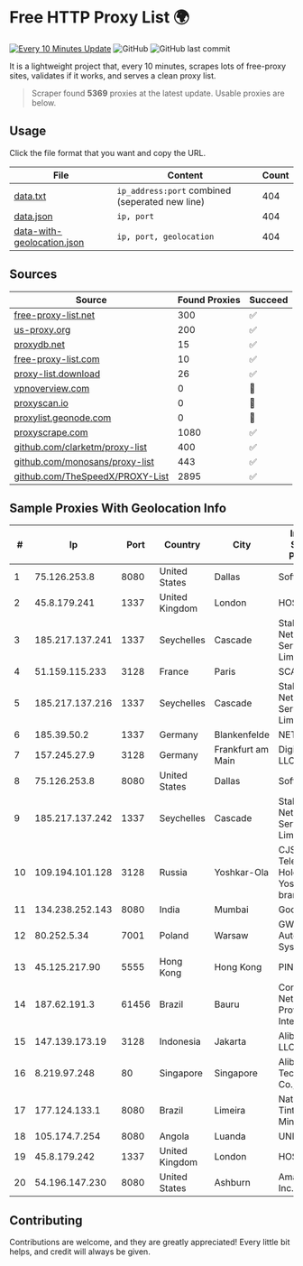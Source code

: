 
# Free HTTP Proxy List 🌍

[![Every 10 Minutes Update](https://github.com/mertguvencli/http-proxy-list/actions/workflows/main.yml/badge.svg?branch=main)](https://github.com/mertguvencli/http-proxy-list/actions/workflows/main.yml)
![GitHub](https://img.shields.io/github/license/mertguvencli/http-proxy-list)
![GitHub last commit](https://img.shields.io/github/last-commit/mertguvencli/http-proxy-list)

It is a lightweight project that, every 10 minutes, scrapes lots of free-proxy sites, validates if it works, and serves a clean proxy list.


> Scraper found **5369** proxies at the latest update. Usable proxies are below.

## Usage

Click the file format that you want and copy the URL.


|File|Content|Count|
|----|-------|-----|
|[data.txt](https://raw.githubusercontent.com/mertguvencli/http-proxy-list/main/proxy-list/data.txt)|`ip_address:port` combined (seperated new line)|404|
|[data.json](https://raw.githubusercontent.com/mertguvencli/http-proxy-list/main/proxy-list/data.json)|`ip, port`|404|
|[data-with-geolocation.json](https://raw.githubusercontent.com/mertguvencli/http-proxy-list/main/proxy-list/data-with-geolocation.json)|`ip, port, geolocation`|404|

## Sources

|Source|Found Proxies|Succeed|
|------|-------------|-------|
|[free-proxy-list.net](https://free-proxy-list.net)|300|✅|
|[us-proxy.org](https://www.us-proxy.org)|200|✅|
|[proxydb.net](http://proxydb.net)|15|✅|
|[free-proxy-list.com](https://free-proxy-list.com/?page=&port=&type%5B%5D=http&type%5B%5D=https&up_time=0&search=Search)|10|✅|
|[proxy-list.download](https://www.proxy-list.download/HTTP)|26|✅|
|[vpnoverview.com](https://vpnoverview.com/privacy/anonymous-browsing/free-proxy-servers)|0|🚫|
|[proxyscan.io](https://www.proxyscan.io)|0|🚫|
|[proxylist.geonode.com](https://proxylist.geonode.com/api/proxy-list?limit=300&page=1&sort_by=lastChecked&sort_type=desc&protocols=http,https)|0|🚫|
|[proxyscrape.com](https://api.proxyscrape.com/v2/?request=displayproxies&protocol=http&timeout=10000&country=all&ssl=all&anonymity=all)|1080|✅|
|[github.com/clarketm/proxy-list](https://raw.githubusercontent.com/clarketm/proxy-list/master/proxy-list-raw.txt)|400|✅|
|[github.com/monosans/proxy-list](https://raw.githubusercontent.com/monosans/proxy-list/main/proxies/http.txt)|443|✅|
|[github.com/TheSpeedX/PROXY-List](https://raw.githubusercontent.com/TheSpeedX/PROXY-List/master/http.txt)|2895|✅|


## Sample Proxies With Geolocation Info

|#|Ip|Port|Country|City|Internet Service Provider|
|-|--|----|-------|----|-------------------------|
|1|75.126.253.8|8080|United States|Dallas|SoftLayer|
|2|45.8.179.241|1337|United Kingdom|London|HOSTLAND|
|3|185.217.137.241|1337|Seychelles|Cascade|Stallion Network Services Limited|
|4|51.159.115.233|3128|France|Paris|SCALEWAY|
|5|185.217.137.216|1337|Seychelles|Cascade|Stallion Network Services Limited|
|6|185.39.50.2|1337|Germany|Blankenfelde|NETZNUTZ|
|7|157.245.27.9|3128|Germany|Frankfurt am Main|DigitalOcean, LLC|
|8|75.126.253.8|8080|United States|Dallas|SoftLayer|
|9|185.217.137.242|1337|Seychelles|Cascade|Stallion Network Services Limited|
|10|109.194.101.128|3128|Russia|Yoshkar-Ola|CJSC "ER-Telecom Holding" Yoshkar-Ola branch|
|11|134.238.252.143|8080|India|Mumbai|Google LLC|
|12|80.252.5.34|7001|Poland|Warsaw|GWNET Autonomus System|
|13|45.125.217.90|5555|Hong Kong|Hong Kong|PINGNET|
|14|187.62.191.3|61456|Brazil|Bauru|Conexao Networks Provedor de Internet|
|15|147.139.173.19|3128|Indonesia|Jakarta|Alibaba.com LLC|
|16|8.219.97.248|80|Singapore|Singapore|Alibaba (US) Technology Co., Ltd.|
|17|177.124.133.1|8080|Brazil|Limeira|Nathalia Tintori Minetto ME|
|18|105.174.7.254|8080|Angola|Luanda|UNITEL SA|
|19|45.8.179.242|1337|United Kingdom|London|HOSTLAND|
|20|54.196.147.230|8080|United States|Ashburn|Amazon.com, Inc.|



## Contributing

Contributions are welcome, and they are greatly appreciated! Every
little bit helps, and credit will always be given.

